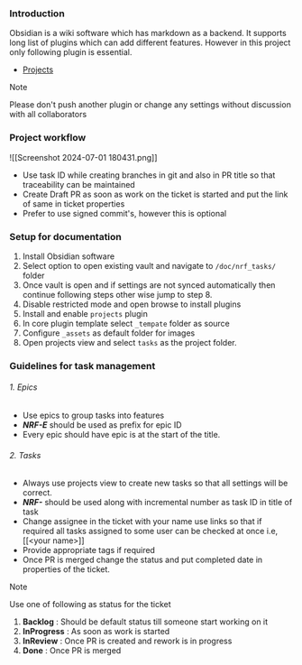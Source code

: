 ### Introduction
Obsidian is a wiki software which has markdown as a backend. It supports long list of plugins which can add different features. However in this project only following plugin is essential.
- [Projects](https://github.com/marcusolsson/obsidian-projects)

> [!Note]
> Please don't push another plugin or change any settings without discussion with all collaborators

### Project workflow

![[Screenshot 2024-07-01 180431.png]]
- Use task ID while creating branches in git and also in PR title so that traceability can be maintained
- Create Draft PR as soon as work on the ticket is started and put the link of same in ticket properties
- Prefer to use signed commit's, however this is optional

### Setup for documentation
1. Install Obsidian software
2. Select option to open existing vault and navigate to ``/doc/nrf_tasks/`` folder
3. Once vault is open and if settings are not synced automatically then continue following steps other wise jump to step 8.
4. Disable restricted mode and open browse to install plugins
5. Install and enable ``projects`` plugin
6. In core plugin template select ``_tempate`` folder as source
7. Configure ``_assets`` as default folder for images
8. Open projects view and select ``tasks`` as the project folder.

### Guidelines for task management
###### 1. Epics
- Use epics to group tasks into features
- ***NRF-E*** should be used as prefix for epic ID
- Every epic should have epic is at the start of the title.

###### 2. Tasks
- Always use projects view to create new tasks so that all settings will be correct.
- ***NRF-*** should be used along with incremental number as task ID in title of task
- Change assignee in the ticket with your name use links so that if required all tasks assigned to some user can be checked at once i.e, \[\[\<your name\>\]\]
- Provide appropriate tags if required
- Once PR is merged change the status and put completed date in properties of the ticket.

> [!Note]
> Use one of following as status for the ticket 
> 1. **Backlog** : Should be default status till someone start working on it
> 2. **InProgress** : As soon as work is started
> 3. **InReview** : Once PR is created and rework is in progress
> 4. **Done** : Once PR is merged

